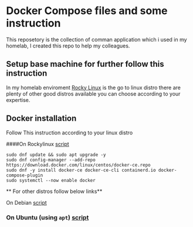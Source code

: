# Docker Compose files and some instruction

This reposetory is the collection of comman application which i used in my homelab, I created this repo to help my colleagues.


## Setup base machine for further follow this instruction

In my homelab enviroment [Rocky Linux](https://rockylinux.org/about/#:~:text=It's%20name%20was%20chosen%20as,March%20and%20May%20of%202021.) is the go to linux distro there are plenty of other good distros available you can choose according to your expertise.

## Docker installation

Follow This instruction according to your linux distro

####On Rockylinux [script](https://gist.github.com/ryanmaclean/91b270d858939729443f889760b4d72f)

```console
sudo dnf update && sudo apt upgrade -y 
sudo dnf config-manager --add-repo https://download.docker.com/linux/centos/docker-ce.repo
sudo dnf -y install docker-ce docker-ce-cli containerd.io docker-compose-plugin
sudo systemctl --now enable docker
```

** For other distros follow below links**

On Debian [script](https://gist.github.com/angristan/389ad925b61c663153e6f582f7ef370e)

### On Ubuntu (using `apt`) [script](https://github.com/docker/docker-install)